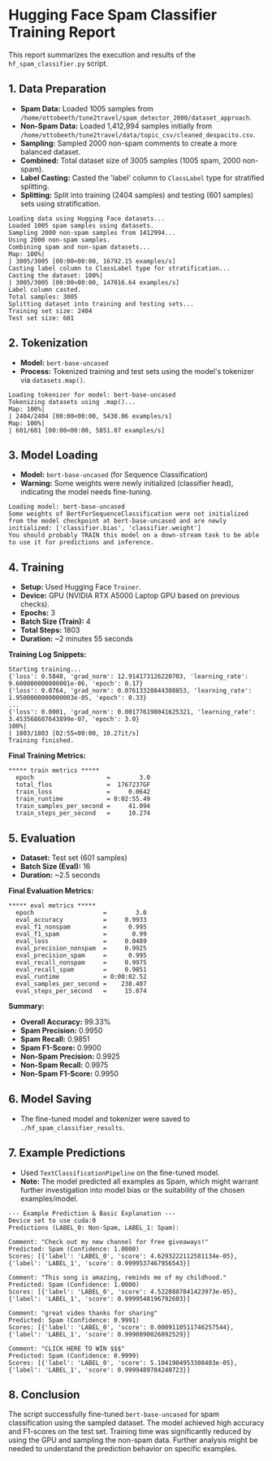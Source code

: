 # Hugging Face Spam Classifier Training Report

This report summarizes the execution and results of the `hf_spam_classifier.py` script.

## 1. Data Preparation

- **Spam Data:** Loaded 1005 samples from `/home/ottobeeth/tune2travel/spam_detector_2000/dataset_approach`.
- **Non-Spam Data:** Loaded 1,412,994 samples initially from `/home/ottobeeth/tune2travel/data/topic_csv/cleaned_despacito.csv`.
- **Sampling:** Sampled 2000 non-spam comments to create a more balanced dataset.
- **Combined:** Total dataset size of 3005 samples (1005 spam, 2000 non-spam).
- **Label Casting:** Casted the 'label' column to `ClassLabel` type for stratified splitting.
- **Splitting:** Split into training (2404 samples) and testing (601 samples) sets using stratification.

```text
Loading data using Hugging Face datasets...
Loaded 1005 spam samples using datasets.
Sampling 2000 non-spam samples from 1412994...
Using 2000 non-spam samples.
Combining spam and non-spam datasets...
Map: 100%|                                                                               | 3005/3005 [00:00<00:00, 16792.15 examples/s]
Casting label column to ClassLabel type for stratification...
Casting the dataset: 100%|                                                              | 3005/3005 [00:00<00:00, 147016.64 examples/s]
Label column casted.
Total samples: 3005
Splitting dataset into training and testing sets...
Training set size: 2404
Test set size: 601
```

## 2. Tokenization

- **Model:** `bert-base-uncased`
- **Process:** Tokenized training and test sets using the model's tokenizer via `datasets.map()`.

```text
Loading tokenizer for model: bert-base-uncased
Tokenizing datasets using .map()...
Map: 100%|                                                                                | 2404/2404 [00:00<00:00, 5430.06 examples/s]
Map: 100%|                                                                                  | 601/601 [00:00<00:00, 5851.07 examples/s]
```

## 3. Model Loading

- **Model:** `bert-base-uncased` (for Sequence Classification)
- **Warning:** Some weights were newly initialized (classifier head), indicating the model needs fine-tuning.

```text
Loading model: bert-base-uncased
Some weights of BertForSequenceClassification were not initialized from the model checkpoint at bert-base-uncased and are newly initialized: ['classifier.bias', 'classifier.weight']
You should probably TRAIN this model on a down-stream task to be able to use it for predictions and inference.
```

## 4. Training

- **Setup:** Used Hugging Face `Trainer`.
- **Device:** GPU (NVIDIA RTX A5000 Laptop GPU based on previous checks).
- **Epochs:** 3
- **Batch Size (Train):** 4
- **Total Steps:** 1803
- **Duration:** ~2 minutes 55 seconds

**Training Log Snippets:**
```text
Starting training...
{'loss': 0.5848, 'grad_norm': 12.914173126220703, 'learning_rate': 9.600000000000001e-06, 'epoch': 0.17}                               
{'loss': 0.0764, 'grad_norm': 0.07613328844308853, 'learning_rate': 1.9500000000000003e-05, 'epoch': 0.33}                             
...                           
{'loss': 0.0001, 'grad_norm': 0.001776198041625321, 'learning_rate': 3.453568687643899e-07, 'epoch': 3.0}                              
100%|                                                                                              | 1803/1803 [02:55<00:00, 10.27it/s]
Training finished.
```

**Final Training Metrics:**
```text
***** train metrics *****
  epoch                    =        3.0
  total_flos               =  1767237GF
  train_loss               =     0.0642
  train_runtime            = 0:02:55.49
  train_samples_per_second =     41.094
  train_steps_per_second   =     10.274
```

## 5. Evaluation

- **Dataset:** Test set (601 samples)
- **Batch Size (Eval):** 16
- **Duration:** ~2.5 seconds

**Final Evaluation Metrics:**
```text
***** eval metrics *****
  epoch                   =        3.0
  eval_accuracy           =     0.9933
  eval_f1_nonspam         =      0.995
  eval_f1_spam            =       0.99
  eval_loss               =     0.0489
  eval_precision_nonspam  =     0.9925
  eval_precision_spam     =      0.995
  eval_recall_nonspam     =     0.9975
  eval_recall_spam        =     0.9851
  eval_runtime            = 0:00:02.52
  eval_samples_per_second =    238.407
  eval_steps_per_second   =     15.074
```
**Summary:**
- **Overall Accuracy:** 99.33%
- **Spam Precision:** 0.9950
- **Spam Recall:** 0.9851
- **Spam F1-Score:** 0.9900
- **Non-Spam Precision:** 0.9925
- **Non-Spam Recall:** 0.9975
- **Non-Spam F1-Score:** 0.9950


## 6. Model Saving

- The fine-tuned model and tokenizer were saved to `./hf_spam_classifier_results`.

## 7. Example Predictions

- Used `TextClassificationPipeline` on the fine-tuned model.
- **Note:** The model predicted all examples as Spam, which might warrant further investigation into model bias or the suitability of the chosen examples/model.

```text
--- Example Prediction & Basic Explanation ---
Device set to use cuda:0
Predictions (LABEL_0: Non-Spam, LABEL_1: Spam):

Comment: "Check out my new channel for free giveaways!"
Predicted: Spam (Confidence: 1.0000)
Scores: [{'label': 'LABEL_0', 'score': 4.6293222112581134e-05}, {'label': 'LABEL_1', 'score': 0.9999537467956543}]

Comment: "This song is amazing, reminds me of my childhood."
Predicted: Spam (Confidence: 1.0000)
Scores: [{'label': 'LABEL_0', 'score': 4.5220887841423973e-05}, {'label': 'LABEL_1', 'score': 0.9999548196792603}]

Comment: "great video thanks for sharing"
Predicted: Spam (Confidence: 0.9991)
Scores: [{'label': 'LABEL_0', 'score': 0.0009110511746257544}, {'label': 'LABEL_1', 'score': 0.9990890026092529}]

Comment: "CLICK HERE TO WIN $$$"
Predicted: Spam (Confidence: 0.9999)
Scores: [{'label': 'LABEL_0', 'score': 5.1041904953308403e-05}, {'label': 'LABEL_1', 'score': 0.9999489784240723}]
```

## 8. Conclusion

The script successfully fine-tuned `bert-base-uncased` for spam classification using the sampled dataset. The model achieved high accuracy and F1-scores on the test set. Training time was significantly reduced by using the GPU and sampling the non-spam data. Further analysis might be needed to understand the prediction behavior on specific examples. 
